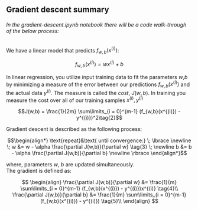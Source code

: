 ## Gradient descent summary
###### In the gradient-descent.ipynb notebook there will be a code walk-through of the below process:
We have a linear model that predicts $f_{w,b}(x^{(i)})$:

$$f_{w,b}(x^{(i)}) = wx^{(i)} + b \tag{1}$$

In linear regression, you utilize input training data to fit the parameters $w$,$b$ by minimizing a measure of the error between our predictions $f_{w,b}(x^{(i)})$ and the actual data $y^{(i)}$. The measure is called the $cost$, $J(w,b)$. In training you measure the cost over all of our training samples $x^{(i)},y^{(i)}$

$$J(w,b) = \frac{1}{2m} \sum\limits_{i = 0}^{m-1} (f_{w,b}(x^{(i)}) - y^{(i)})^2\tag{2}$$ 

Gradient descent is described as the following process:

$$\begin{align*} \text{repeat}&\text{ until convergence:} \; \lbrace \newline
\;  w &= w -  \alpha \frac{\partial J(w,b)}{\partial w} \tag{3}  \; \newline 
 b &= b -  \alpha \frac{\partial J(w,b)}{\partial b}  \newline \rbrace
\end{align*}$$

where, parameters $w$, $b$ are updated simultaneously.  
The gradient is defined as:

$$
\begin{align}
\frac{\partial J(w,b)}{\partial w}  &= \frac{1}{m} \sum\limits_{i = 0}^{m-1} (f_{w,b}(x^{(i)}) - y^{(i)})x^{(i)} \tag{4}\\
  \frac{\partial J(w,b)}{\partial b}  &= \frac{1}{m} \sum\limits_{i = 0}^{m-1} (f_{w,b}(x^{(i)}) - y^{(i)}) \tag{5}\\
\end{align}
$$